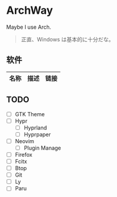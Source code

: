 # ArchWay

Maybe I use Arch.

> 正直、Windows は基本的に十分だな。

## 软件

| 名称 | 描述 | 链接 |
|:-:|-|-|

## TODO

- [ ] GTK Theme
- [ ] Hypr
    - [ ] Hyprland
    - [ ] Hyprpaper
- [ ] Neovim
    - [ ] Plugin Manage
- [ ] Firefox
- [ ] Fcitx
- [ ] Btop
- [ ] Git
- [ ] Ly
- [ ] Paru
